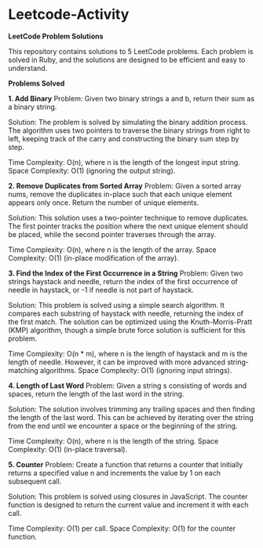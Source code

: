 # Leetcode-Activity

**LeetCode Problem Solutions**

This repository contains solutions to 5 LeetCode problems. Each problem is solved in Ruby, and the solutions are designed to be efficient and easy to understand.

**Problems Solved**

**1. Add Binary**
Problem: Given two binary strings a and b, return their sum as a binary string.

Solution: The problem is solved by simulating the binary addition process. The algorithm uses two pointers to traverse the binary strings from right to left, keeping track of the carry and constructing the binary sum step by step.

Time Complexity: O(n), where n is the length of the longest input string. Space Complexity: O(1) (ignoring the output string).

**2. Remove Duplicates from Sorted Array**
Problem: Given a sorted array nums, remove the duplicates in-place such that each unique element appears only once. Return the number of unique elements.

Solution: This solution uses a two-pointer technique to remove duplicates. The first pointer tracks the position where the next unique element should be placed, while the second pointer traverses through the array.

Time Complexity: O(n), where n is the length of the array. Space Complexity: O(1) (in-place modification of the array).

**3. Find the Index of the First Occurrence in a String**
Problem: Given two strings haystack and needle, return the index of the first occurrence of needle in haystack, or -1 if needle is not part of haystack.

Solution: This problem is solved using a simple search algorithm. It compares each substring of haystack with needle, returning the index of the first match. The solution can be optimized using the Knuth-Morris-Pratt (KMP) algorithm, though a simple brute force solution is sufficient for this problem.

Time Complexity: O(n * m), where n is the length of haystack and m is the length of needle. However, it can be improved with more advanced string-matching algorithms. Space Complexity: O(1) (ignoring input strings).

**4. Length of Last Word**
Problem: Given a string s consisting of words and spaces, return the length of the last word in the string.

Solution: The solution involves trimming any trailing spaces and then finding the length of the last word. This can be achieved by iterating over the string from the end until we encounter a space or the beginning of the string.

Time Complexity: O(n), where n is the length of the string. Space Complexity: O(1) (in-place traversal).

**5. Counter**
Problem: Create a function that returns a counter that initially returns a specified value n and increments the value by 1 on each subsequent call.

Solution: This problem is solved using closures in JavaScript. The counter function is designed to return the current value and increment it with each call.

Time Complexity: O(1) per call. Space Complexity: O(1) for the counter function.
